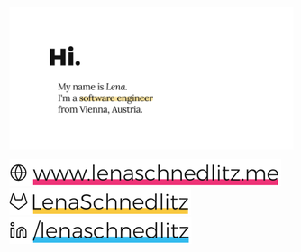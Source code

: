 ![Hi](https://github.com/LenaSchnedlitz/LenaSchnedlitz/blob/master/svg/header.svg)


[![Homepage](https://github.com/LenaSchnedlitz/LenaSchnedlitz/blob/master/svg/homepage.svg)](https://www.lenaschnedlitz.me)
&nbsp; &nbsp;
[![GitLab](https://github.com/LenaSchnedlitz/LenaSchnedlitz/blob/master/svg/gitlab.svg)](https://gitlab.com/LenaSchnedlitz)
&nbsp; &nbsp;
[![LinkedIn](https://github.com/LenaSchnedlitz/LenaSchnedlitz/blob/master/svg/linkedin.svg)](https://www.linkedin.com/in/lenaschnedlitz)
